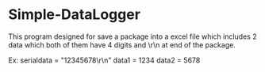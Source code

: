 # Simple-DataLogger
This program designed for save a package into a excel file which includes 2 data which both of them have 4 digits and \r\n at end of the package.

Ex:
serialdata = "12345678\r\n"
data1 = 1234
data2 = 5678
